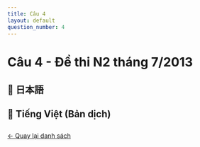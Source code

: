 ```yaml
---
title: Câu 4
layout: default
question_number: 4
---
```


# Câu 4 - Đề thi N2 tháng 7/2013
## 📖 日本語

## 📘 Tiếng Việt (Bản dịch)

<div style="margin-top: 2em;">
  <a href="/exam/n2/2013/">← Quay lại danh sách</a>
</div>